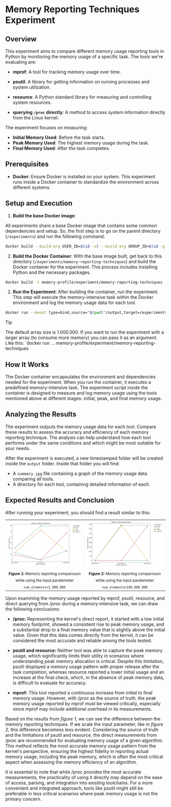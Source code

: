 # Memory Reporting Techniques Experiment

## Overview

This experiment aims to compare different memory usage reporting tools in Python by monitoring the memory usage of a specific task.
The tools we're evaluating are:

- **mprof**:
A tool for tracking memory usage over time.

- **psutil**:
A library for getting information on running processes and system utilization.

- **resource**:
A Python standard library for measuring and controlling system resources.

- **querying `/proc` directly**:
A method to access system information directly from the Linux kernel.

The experiment focuses on measuring:
- **Initial Memory Used**: Before the task starts.
- **Peak Memory Used**: The highest memory usage during the task.
- **Final Memory Used**: After the task completes.

## Prerequisites

- **Docker**:
Ensure Docker is installed on your system.
This experiment runs inside a Docker container to standardize the environment across different systems.

## Setup and Execution

1. **Build the base Docker image**:

All experiments share a base Docker image that contains some common dependencies and setup.
So, the first step is to go on the parent directory (`/experiments`) and run the following command:

```bash
docker build --build-arg USER_ID=$(id -u) --build-arg GROUP_ID=$(id -g) -t memory-profile/experiment .
```

2. **Build the Docker Container**:
With the base image built, get back to this directory (`/experiments/memory-reporting-techniques`) and build the Docker container for the experiment.
This process includes installing Python and the necessary packages.

```bash
docker build -t memory-profile/experiment/memory-reporting-techniques .
```

2. **Run the Experiment**:
After building the container, run the experiment.
This step will execute the memory-intensive task within the Docker environment and log the memory usage data for each tool.

```bash
docker run --mount type=bind,source="$(pwd)"/output,target=/experiments/memory-reporting-techniques/output --rm memory-profile/experiment/memory-reporting-techniques
```

> [!TIP]
> The default array size is 1.000.000.
> If you want to run the experiment with a larger array (to consume more memory) you can pass it as an argument.
> Like this: `docker run ... memory-profile/experiment/memory-reporting-techniques <array-size>

## How It Works

The Docker container encapsulates the environment and dependencies needed for the experiment.
When you run the container, it executes a predefined memory-intensive task.
The experiment script inside the container is designed to measure and log memory usage using the tools mentioned above at different stages: initial, peak, and final memory usage.

## Analyzing the Results

The experiment outputs the memory usage data for each tool.
Compare these results to assess the accuracy and efficiency of each memory reporting technique.
The analysis can help understand how each tool performs under the same conditions and which might be most suitable for your needs.

After the experiment is executed, a new timestamped folder will be created inside the `output` folder.
Inside that folder you will find:
- A `summary.jpg` file containing a graph of the memory usage data comparing all tools.
- A directory for each tool, containing detailed information of each.

## Expected Results and Conclusion

After running your experiment, you should find a result similar to this:

<table>
  <tr>
    <td><img src="./output/20240401_153049/summary.jpg" /></td>
    <td><img src="./output/20240401_195942/summary.jpg" /></td>
  </tr>
  <tr>
    <td align="center"><sub><strong>Figure 1:</strong> Memory reporting comparisson while using the input paratemeter <code>num_elements=1_000_000</code></sub><br/></td>
    <td align="center"><sub><strong>Figure 2:</strong> Memory reporting comparisson while using the input paratemeter <code>num_elements=100_000_000</code></sub></td>
  </tr>
</table>

Upon examining the memory usage reported by mprof, psutil, resource, and direct querying from /proc during a memory-intensive task, we can draw the following conclusions:

- **/proc:**
Representing the kernel's direct report, it started with a low initial memory footprint, showed a consistent rise to peak memory usage, and a substantial drop to a final memory value that is slightly above the initial value.
Given that this data comes directly from the kernel, it can be considered the most accurate and reliable among the tools tested.

- **psutil and resource:**
Neither tool was able to capture the peak memory usage, which significantly limits their utility in scenarios where understanding peak memory allocation is critical.
Despite this limitation, psutil displayed a memory usage pattern with proper release after the task completion, whereas resource reported a lower initial usage and an increase at the final check, which, in the absence of peak memory data, is difficult to evaluate for accuracy.

- **mprof:**
This tool reported a continuous increase from initial to final memory usage.
However, with /proc as the source of truth, the peak memory usage reported by mprof must be viewed critically, especially since mprof may include additional overhead in its measurements.

Based on the results from *figure 1*, we can see the difference between the memory reporting techniques.
If we scale the input parameter, like in *figure 2*, this difference becomess less evident.
Considering the source of truth and the limitations of psutil and resource, the direct measurements from /proc are recommended for evaluating memory usage of a given algorithm.
This method reflects the most accurate memory usage pattern from the kernel's perspective, ensuring the highest fidelity in reporting actual memory usage, including the peak memory, which is often the most critical aspect when assessing the memory efficiency of an algorithm.

It is essential to note that while /proc provides the most accurate measurements, the practicality of using it directly may depend on the ease of access, parsing, and integration into existing toolchains.
For a more convenient and integrated approach, tools like psutil might still be preferable in less critical scenarios where peak memory usage is not the primary concern.